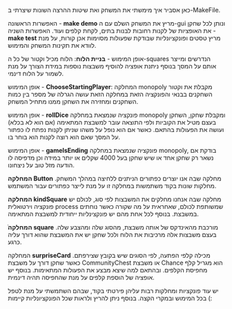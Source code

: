 כאן אסביר איך מימשתי את המשחק ואת שיטות ההרצה השונות שיצרתי ב-MakeFile.

האפשרות הראשונה - **make demo** מריץ את המשחק השלם עם ה-gui ונותן לכל שחקן את האופציות של לקנות רחובות לבנות בתים, לקחת קלפים ועוד.
האפשרות השניה - **make test** מריץ טסטים ופונקציונליות שבודקת שפעולות מסוימות אכן קורות, על מנת לוודא את תקינות המשחק והמימוש.

אופן המימוש - **בניית הלוח**: הלוח מכיל וקטור של כל ה-squares הנדרשים ומייצר אותם על המסך בנוסף ניתנת אופציה להוסיף משבצות נוספות 
במידת הצורך על מנת לשמור על הלוח דינמי.

אופן המימוש - **ChooseStartingPlayer**: המחלקה monopoly מקבלת את וקטור השחקנים בבנאי והפונקציה הזאת במחלקה הזאת 
עושה הגרלה של מספר בין כמות השחקנים ומחזירה את השחקן ממנו מתחיל המשחק.

אופן המימוש - **rollDice** פונקציה שנמצאת במחלקה monopoly ומקבלת שחקן, השחקן בעצם מטיל את הקוביות ולפי התוצאה
עובר למשבצת המתאימה (אם הוא לא בכלא) ועושה את הפעולות בהתאם. 
כאשר אם הוא נופל על משהו שניתן לקנות נפתח לו כפתור על המסך שאם הוא רוצה לקנות הוא בוחר בו.


אופן המימוש - **gameIsEnding** פונקציה שנמצאת במחלקה monopoly, בודקת אם נשאר רק שחקן אחד או שיש שחקן בעל 4000 שקלים או יותר
במידה וכן מדפיסה לו הודעה מזל טוב על ניצחונו.

**המחלקה Button** מחלקה שבה אנו יוצרים כפתורים הניתנים ללחיצה במהלך המשחק. 
מחלקות שונות בקוד משתמשות במחלקה זו על מנת לייצר כפתורים עבור המשתמש.

**המחלקה kindSquare** מחלקה שבה אנחנו מחלקים את המשבצות לפי סוג, לכולם יש פונקציה וירטואלית process
שמשותפת לכולם, שאחראית על מה שקורה כאשר נוחתים במשבצת.
בנוסף לכל אחת מהם יש פונקצינליות ייחודית למשבצת המתאימה.

ֿ**המחלקה square** מורכבת מהאינדקס של אותה משבצת, מהסוג שלה ומהצבע שלה.
בעצם משבצות אלה מרכיבות את הלוח ולכל שחקן יש את המשבצת שהוא דורך עליה כרגע.


המחלקה **surpriseCard** מכילה קלפי הפתעה, לפי הסוגים שיש בקובץ שצירפתם.
כאשר שחקן דורך על משבצת CommunityChest או משבצת Chance הוא מגריל קלף מחפיסת הקלפים.
ובהתאם למה שיצא מבצע את הפעולות המתאימות.
בנוסף יש אופציה של הוספת קלפים על מנת שהחפיסה תהיה דינמית.

יש עוד פונקציות ומחלקות רבות עליהן פירטתי בקוד, שבהם השתמשתי על מנת לטפל בכל המימוש ובמקרי הקצה.
בנוסף ניתן להריץ ולראות שכל הפונקציונליות קיימות (:
